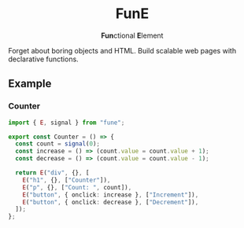 <center>
  <h1> FunE </h1>
  <p> <b>Fun</b>ctional <b>E</b>lement </p>
</center>

Forget about boring objects and HTML. Build scalable web pages with declarative functions.

## Example

### Counter

```ts
import { E, signal } from "fune";

export const Counter = () => {
  const count = signal(0);
  const increase = () => (count.value = count.value + 1);
  const decrease = () => (count.value = count.value - 1);

  return E("div", {}, [
    E("h1", {}, ["Counter"]),
    E("p", {}, ["Count: ", count]),
    E("button", { onclick: increase }, ["Increment"]),
    E("button", { onclick: decrease }, ["Decrement"]),
  ]);
};
```
